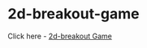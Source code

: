# 2d-breakout-game
Click here - <a href="https://jainromil56.github.io/2d-breakout-game/" target="_blank"> 2d-breakout Game </a>
